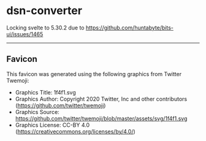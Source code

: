 # dsn-converter

Locking svelte to 5.30.2 due to https://github.com/huntabyte/bits-ui/issues/1465

---

## Favicon

This favicon was generated using the following graphics from Twitter Twemoji:

- Graphics Title: 1f4f1.svg
- Graphics Author: Copyright 2020 Twitter, Inc and other contributors (https://github.com/twitter/twemoji)
- Graphics Source: https://github.com/twitter/twemoji/blob/master/assets/svg/1f4f1.svg
- Graphics License: CC-BY 4.0 (https://creativecommons.org/licenses/by/4.0/)
